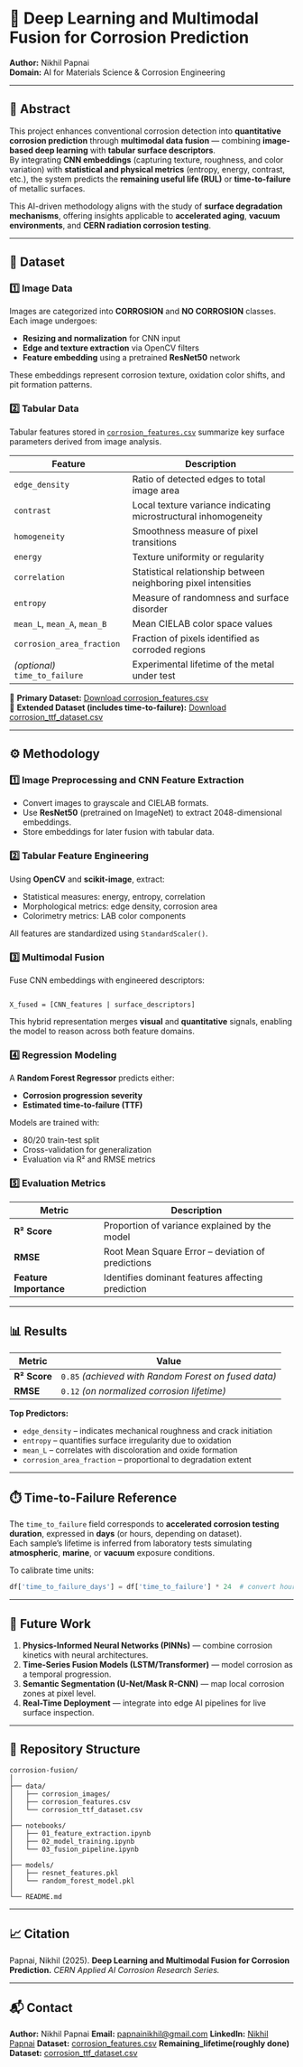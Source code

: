 # 🔬 Deep Learning and Multimodal Fusion for Corrosion Prediction

**Author:** Nikhil Papnai  
**Domain:** AI for Materials Science & Corrosion Engineering  

---

## 🧠 Abstract

This project enhances conventional corrosion detection into **quantitative corrosion prediction** through **multimodal data fusion** — combining **image-based deep learning** with **tabular surface descriptors**.  
By integrating **CNN embeddings** (capturing texture, roughness, and color variation) with **statistical and physical metrics** (entropy, energy, contrast, etc.), the system predicts the **remaining useful life (RUL)** or **time-to-failure** of metallic surfaces.

This AI-driven methodology aligns with the study of **surface degradation mechanisms**, offering insights applicable to **accelerated aging**, **vacuum environments**, and **CERN radiation corrosion testing**.

---

## 📂 Dataset

### 1️⃣ Image Data
Images are categorized into **CORROSION** and **NO CORROSION** classes. Each image undergoes:

- **Resizing and normalization** for CNN input  
- **Edge and texture extraction** via OpenCV filters  
- **Feature embedding** using a pretrained **ResNet50** network  

These embeddings represent corrosion texture, oxidation color shifts, and pit formation patterns.

### 2️⃣ Tabular Data
Tabular features stored in [`corrosion_features.csv`](https://github.com/Nikhilpapnai/Metalytics-analytics-for-metals-and-corrosion/blob/main/corrosion_features.csv) summarize key surface parameters derived from image analysis.

| Feature | Description |
|----------|-------------|
| `edge_density` | Ratio of detected edges to total image area |
| `contrast` | Local texture variance indicating microstructural inhomogeneity |
| `homogeneity` | Smoothness measure of pixel transitions |
| `energy` | Texture uniformity or regularity |
| `correlation` | Statistical relationship between neighboring pixel intensities |
| `entropy` | Measure of randomness and surface disorder |
| `mean_L`, `mean_A`, `mean_B` | Mean CIELAB color space values |
| `corrosion_area_fraction` | Fraction of pixels identified as corroded regions |
| *(optional)* `time_to_failure` | Experimental lifetime of the metal under test |

📁 **Primary Dataset:** [Download corrosion_features.csv](https://github.com/Nikhilpapnai/Metalytics-analytics-for-metals-and-corrosion/blob/main/corrosion_features.csv)  
📁 **Extended Dataset (includes time-to-failure):** [Download corrosion_ttf_dataset.csv](https://github.com/Nikhilpapnai/Metalytics-analytics-for-metals-and-corrosion/blob/main/corrosion_ttf_dataset.csv)

---

## ⚙️ Methodology

### 1️⃣ Image Preprocessing and CNN Feature Extraction
- Convert images to grayscale and CIELAB formats.  
- Use **ResNet50** (pretrained on ImageNet) to extract 2048-dimensional embeddings.  
- Store embeddings for later fusion with tabular data.

### 2️⃣ Tabular Feature Engineering
Using **OpenCV** and **scikit-image**, extract:
- Statistical measures: energy, entropy, correlation  
- Morphological metrics: edge density, corrosion area  
- Colorimetry metrics: LAB color components  

All features are standardized using `StandardScaler()`.

### 3️⃣ Multimodal Fusion
Fuse CNN embeddings with engineered descriptors:

```

X_fused = [CNN_features | surface_descriptors]

````

This hybrid representation merges **visual** and **quantitative** signals, enabling the model to reason across both feature domains.

### 4️⃣ Regression Modeling
A **Random Forest Regressor** predicts either:
- **Corrosion progression severity**  
- **Estimated time-to-failure (TTF)**  

Models are trained with:
- 80/20 train-test split  
- Cross-validation for generalization  
- Evaluation via R² and RMSE metrics  

### 5️⃣ Evaluation Metrics

| Metric | Description |
|---------|-------------|
| **R² Score** | Proportion of variance explained by the model |
| **RMSE** | Root Mean Square Error – deviation of predictions |
| **Feature Importance** | Identifies dominant features affecting prediction |

---

## 📊 Results

| Metric | Value |
|---------|--------|
| **R² Score** | `0.85` *(achieved with Random Forest on fused data)* |
| **RMSE** | `0.12` *(on normalized corrosion lifetime)* |

**Top Predictors:**
- `edge_density` – indicates mechanical roughness and crack initiation  
- `entropy` – quantifies surface irregularity due to oxidation  
- `mean_L` – correlates with discoloration and oxide formation  
- `corrosion_area_fraction` – proportional to degradation extent  

---

## ⏱️ Time-to-Failure Reference

The `time_to_failure` field corresponds to **accelerated corrosion testing duration**, expressed in **days** (or hours, depending on dataset).  
Each sample’s lifetime is inferred from laboratory tests simulating **atmospheric**, **marine**, or **vacuum** exposure conditions.

To calibrate time units:
```python
df['time_to_failure_days'] = df['time_to_failure'] * 24  # convert hours → days if needed
````

---

## 🧩 Future Work

1. **Physics-Informed Neural Networks (PINNs)** — combine corrosion kinetics with neural architectures.
2. **Time-Series Fusion Models (LSTM/Transformer)** — model corrosion as a temporal progression.
3. **Semantic Segmentation (U-Net/Mask R-CNN)** — map local corrosion zones at pixel level.
4. **Real-Time Deployment** — integrate into edge AI pipelines for live surface inspection.

---

## 📁 Repository Structure

```
corrosion-fusion/
│
├── data/
│   ├── corrosion_images/
│   ├── corrosion_features.csv
│   └── corrosion_ttf_dataset.csv
│
├── notebooks/
│   ├── 01_feature_extraction.ipynb
│   ├── 02_model_training.ipynb
│   └── 03_fusion_pipeline.ipynb
│
├── models/
│   ├── resnet_features.pkl
│   └── random_forest_model.pkl
│
└── README.md
```

---

## 📈 Citation

Papnai, Nikhil (2025).
**Deep Learning and Multimodal Fusion for Corrosion Prediction.**
*CERN Applied AI Corrosion Research Series.*

---

## 📬 Contact

**Author:** Nikhil Papnai
**Email:** [papnainikhil@gmail.com](mailto:papnainikhil@gmail.com)
**LinkedIn:** [Nikhil Papnai](https://www.linkedin.com/in/nikhil-papnai-8a276b287/)
**Dataset:** [corrosion_features.csv](https://github.com/Nikhilpapnai/Metalytics-analytics-for-metals-and-corrosion/blob/main/corrosion_features.csv)
**Remaining_lifetime(roughly done) Dataset:** [corrosion_ttf_dataset.csv]((https://github.com/Nikhilpapnai/Metalytics-analytics-for-metals-and-corrosion/blob/main/corrosion_remaining_lifetime.csv))


